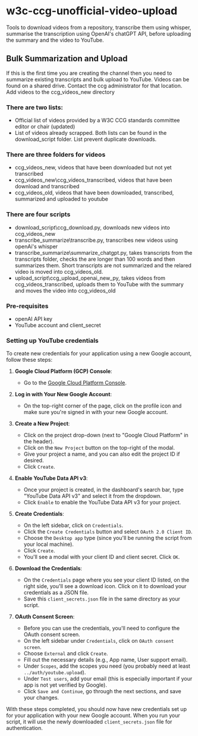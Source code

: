 # w3c-ccg-unofficial-video-upload
Tools to download videos from a repository, transcribe them using whisper, summarise the transcription using OpenAI's chatGPT API, before uploading the summary and the video to YouTube.

## Bulk Summarization and Upload
If this is the first time you are creating the channel then you need to summarize existing transcripts and bulk upload to YouTube.
Videos can be found on a shared drive. Contact the ccg administrator for that location.
Add videos to the ccg_videos_new directory

### There are two lists:
- Official list of videos provided by a W3C CCG standards committee editor or chair (updated)
- List of videos already scrapped.
Both lists can be found in the download_script folder.
List prevent duplicate downloads.

### There are three folders for videos
- ccg_videos_new, videos that have been downloaded but not yet transcribed
- ccg_videos_new\ccg_videos_transcribed, videos that have been download and transcribed
- ccg_videos_old, videos that have been downloaded, transcribed, summarized and uploaded to youtube

### There are four scripts
- download_script\ccg_download.py, downloads new videos into ccg_videos_new
- transcribe_summarize\transcribe.py, transcribes new videos using openAi's whisper
- transcribe_summarize\summarize_chatgpt.py, takes transcripts from the transcripts folder, checks the are longer than 100 words and then summarizes them. Short transcripts are not summarized and the relared video is moved into ccg_videos_old.
- upload_script\ccg_upload_openai_new_py, takes videos from ccg_videos_transcribed, uploads them to YouTube with the summary and moves the video into ccg_videos_old

### Pre-requisites
- openAI API key
- YouTube account and client_secret

### Setting up YouTube credentials
To create new credentials for your application using a new Google account, follow these steps:

1. **Google Cloud Platform (GCP) Console**:
   - Go to the [Google Cloud Platform Console](https://console.cloud.google.com/).

2. **Log in with Your New Google Account**:
   - On the top-right corner of the page, click on the profile icon and make sure you're signed in with your new Google account.

3. **Create a New Project**:
   - Click on the project drop-down (next to "Google Cloud Platform" in the header).
   - Click on the `New Project` button on the top-right of the modal.
   - Give your project a name, and you can also edit the project ID if desired.
   - Click `Create`.

4. **Enable YouTube Data API v3**:
   - Once your project is created, in the dashboard's search bar, type "YouTube Data API v3" and select it from the dropdown.
   - Click `Enable` to enable the YouTube Data API v3 for your project.

5. **Create Credentials**:
   - On the left sidebar, click on `Credentials`.
   - Click the `Create Credentials` button and select `OAuth 2.0 Client ID`.
   - Choose the `Desktop app` type (since you'll be running the script from your local machine).
   - Click `Create`.
   - You'll see a modal with your client ID and client secret. Click `OK`.

6. **Download the Credentials**:
   - On the `Credentials` page where you see your client ID listed, on the right side, you'll see a download icon. Click on it to download your credentials as a JSON file.
   - Save this `client_secrets.json` file in the same directory as your script.

7. **OAuth Consent Screen**:
   - Before you can use the credentials, you'll need to configure the OAuth consent screen.
   - On the left sidebar under `Credentials`, click on `OAuth consent screen`.
   - Choose `External` and click `Create`.
   - Fill out the necessary details (e.g., App name, User support email).
   - Under `Scopes`, add the scopes you need (you probably need at least `../auth/youtube.upload`).
   - Under `Test users`, add your email (this is especially important if your app is not yet verified by Google).
   - Click `Save and Continue`, go through the next sections, and save your changes.

With these steps completed, you should now have new credentials set up for your application with your new Google account. When you run your script, it will use the newly downloaded `client_secrets.json` file for authentication.
